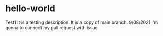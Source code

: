 # hello-world
Test1
It is a testing description. It is a copy of main branch. 
9/08/2021 I'm gonna to connect my pull request with issue
